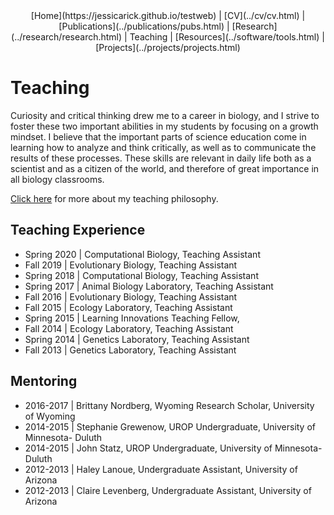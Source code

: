 <center>
[Home](https://jessicarick.github.io/testweb) | [CV](../cv/cv.html) | [Publications](../publications/pubs.html) | [Research](../research/research.html) | Teaching | [Resources](../software/tools.html) | [Projects](../projects/projects.html)
</center>

# Teaching

Curiosity and critical thinking drew me to a career in biology, and I strive to foster these two important abilities in my students by focusing on a growth mindset. I believe that the important parts of science education come in learning how to analyze and think critically, as well as to communicate the results of these processes. These skills are relevant in daily life both as a scientist and as a citizen of the world, and therefore of great importance in all biology classrooms. 

[Click here](teaching_philosophy.pdf) for more about my teaching philosophy.

## Teaching Experience

- Spring 2020 | Computational Biology, Teaching Assistant
- Fall 2019 | Evolutionary Biology, Teaching Assistant
- Spring 2018 | Computational Biology, Teaching Assistant
- Spring 2017 | Animal Biology Laboratory, Teaching Assistant
- Fall 2016 | Evolutionary Biology, Teaching Assistant
- Fall 2015 | Ecology Laboratory, Teaching Assistant
- Spring 2015 | Learning Innovations Teaching Fellow,
- Fall 2014 | Ecology Laboratory, Teaching Assistant
- Spring 2014 | Genetics Laboratory, Teaching Assistant
- Fall 2013 | Genetics Laboratory, Teaching Assistant

## Mentoring

- 2016-2017 | Brittany Nordberg, Wyoming Research Scholar, University of Wyoming
- 2014-2015 | Stephanie Grewenow, UROP Undergraduate, University of Minnesota- Duluth
- 2014-2015 | John Statz, UROP Undergraduate, University of Minnesota- Duluth
- 2012-2013 | Haley Lanoue, Undergraduate Assistant, University of Arizona
- 2012-2013 | Claire Levenberg, Undergraduate Assistant, University of Arizona